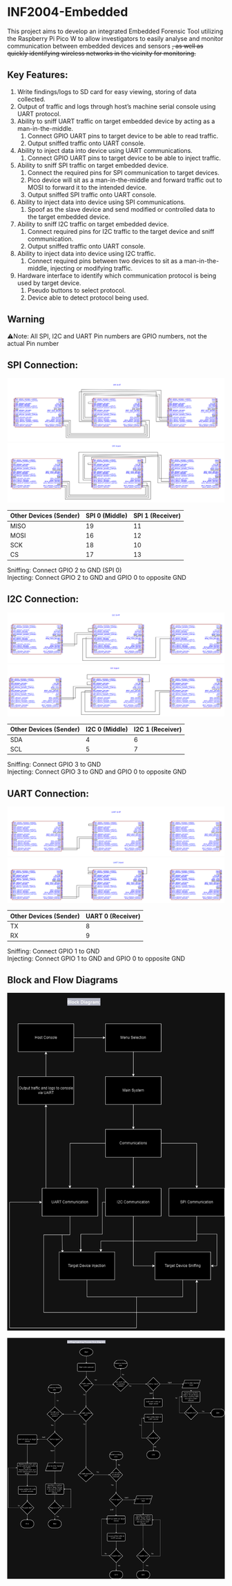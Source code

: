 # INF2004-Embedded
This project aims to develop an integrated Embedded Forensic Tool utilizing the Raspberry Pi Pico W to allow investigators to easily analyse and monitor communication between embedded devices and sensors ~~, as well as quickly identifying wireless networks in the vicinity for monitoring.~~

## Key Features:
1. Write findings/logs to SD card for easy viewing, storing of data collected.
2. Output of traffic and logs through host’s machine serial console using UART protocol.
3. Ability to sniff UART traffic on target embedded device by acting as a man-in-the-middle.
   1. Connect GPIO UART pins to target device to be able to read traffic.
   2. Output sniffed traffic onto UART console.
4. Ability to inject data into device using UART communications.
   1. Connect GPIO UART pins to target device to be able to inject traffic.
5. Ability to sniff SPI traffic on target embedded device.
   1. Connect the required pins for SPI communication to target devices.
   2. Pico device will sit as a man-in-the-middle and forward traffic out to MOSI to forward it to the intended device.
   3. Output sniffed SPI traffic onto UART console.
6. Ability to inject data into device using SPI communications.
   1. Spoof as the slave device and send modified or controlled data to the target embedded device.
7. Ability to sniff I2C traffic on target embedded device.
   1. Connect required pins for I2C traffic to the target device and sniff communication.
   2. Output sniffed traffic onto UART console.
8. Ability to inject data into device using I2C traffic.
   1. Connect required pins between two devices to sit as a man-in-the-middle, injecting or modifying traffic.
9. Hardware interface to identify which communication protocol is being used by target device.
    1. Pseudo buttons to select protocol.
    2. Device able to detect protocol being used.

## Warning
⚠️Note: All SPI, I2C and UART Pin numbers are GPIO numbers, not the actual Pin number 

## SPI Connection:
![image](https://github.com/Kai-i-i-i/INF2004-Embedded/blob/main/diagrams/spi_sniff.png)
![image](https://github.com/Kai-i-i-i/INF2004-Embedded/blob/main/diagrams/spi_inject.png)

| Other Devices (Sender) | SPI 0 (Middle) | SPI 1 (Receiver)|
| --- | --- | --- |
| MISO | 19 | 11 |
| MOSI | 16 | 12 |
| SCK | 18 | 10 |
| CS | 17 | 13 |

Sniffing: Connect GPIO 2 to GND  (SPI 0)\
Injecting: Connect GPIO 2 to GND and GPIO 0 to opposite GND 

## I2C Connection:
![image](https://github.com/Kai-i-i-i/INF2004-Embedded/blob/main/diagrams/i2c_sniff.png)
![image](https://github.com/Kai-i-i-i/INF2004-Embedded/blob/main/diagrams/i2c_inject.png)

| Other Devices (Sender) | I2C 0 (Middle) | I2C 1 (Receiver) |
| --- | --- | --- |
| SDA | 4 | 6 |  
| SCL | 5 | 7 |

Sniffing: Connect GPIO 3 to GND\
Injecting: Connect GPIO 3 to GND and GPIO 0 to opposite GND

## UART Connection:
![image](https://github.com/Kai-i-i-i/INF2004-Embedded/blob/main/diagrams/uart_sniff.png)
![image](https://github.com/Kai-i-i-i/INF2004-Embedded/blob/main/diagrams/uart_inject.png)

| Other Devices (Sender) | UART 0 (Receiver) |
| --- | --- |
| TX | 8 | 
| RX | 9 | 

Sniffing: Connect GPIO 1 to GND\
Injecting: Connect GPIO 1 to GND and GPIO 0 to opposite GND 
## Block and Flow Diagrams

![Block Diagram](https://github.com/Kai-i-i-i/INF2004-Embedded/blob/main/diagrams/Block.png "Block_Diagram")

![Flow Diagram](https://github.com/Kai-i-i-i/INF2004-Embedded/blob/main/diagrams/Flow.png "Flow_Diagram")

